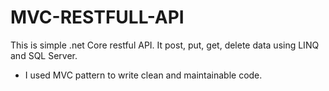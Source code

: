 # MVC-RESTFULL-API

This is simple .net Core restful API.
It post, put, get, delete data using LINQ and SQL Server.

- I used MVC pattern to write clean and maintainable code.
